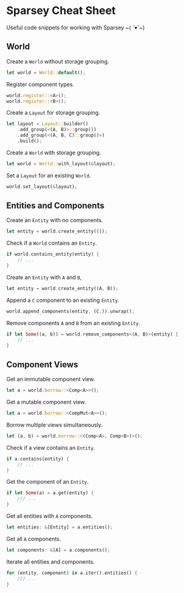 # Sparsey Cheat Sheet
Useful code snippets for working with Sparsey \~( ˘▾˘\~)

## World
Create a `World` without storage grouping.
```rust
let world = World::default();
```

Register component types.
```rust
world.register::<A>();
world.register::<B>();
```

Create a `Layout` for storage grouping.
```rust
let layout = Layout::builder()
    .add_group(<(A, B)>::group())
    .add_group(<(A, B, C)::group()>)
    .build();
```

Create a `World` with storage grouping.
```rust
let world = World::with_layout(&layout);
```

Set a `Layout` for an existing `World`.
```rust
world.set_layout(&layout);
```

## Entities and Components
Create an `Entity` with no components.
```rust
let entity = world.create_entity(());
```

Check if a `World` contains an `Entity`.
```rust
if world.contains_entity(entity) {
    // ...
}
```

Create an `Entity` with `A` and `B`,
```rust
let entity = world.create_entity((A, B));
```

Append a `C` component to an existing `Entity`.
```rust
world.append_components(entity, (C,)).unwrap();
```

Remove components `A` and `B` from an existing `Entity`.
```rust
if let Some((a, b)) = world.remove_components<(A, B)>(entity) {
    // ...
}
```

## Component Views
Get an immutable component view.
```rust
let a = world.borrow::<Comp<A>>();
```

Get a mutable component view.
```rust
let a = world.borrow::<CompMut<A>>();
```

Borrow multiple views simultaneously.
```rust
let (a, b) = world.borrow::<(Comp<A>, Comp<B>)>();
```

Check if a view contains an `Entity`.
```rust
if a.contains(entity) {
    // ...
}
```

Get the component of an `Entity`.
```rust
if let Some(a) = a.get(entity) {
    /// ...
}
```

Get all entities with `A` components.
```rust
let entities: &[Entity] = a.entities();
```

Get all `A` components.
```rust
let components: &[A] = a.components();
```

Iterate all entities and components.
```rust
for (entity, component) in a.iter().entities() {
    /// ...
}
```
